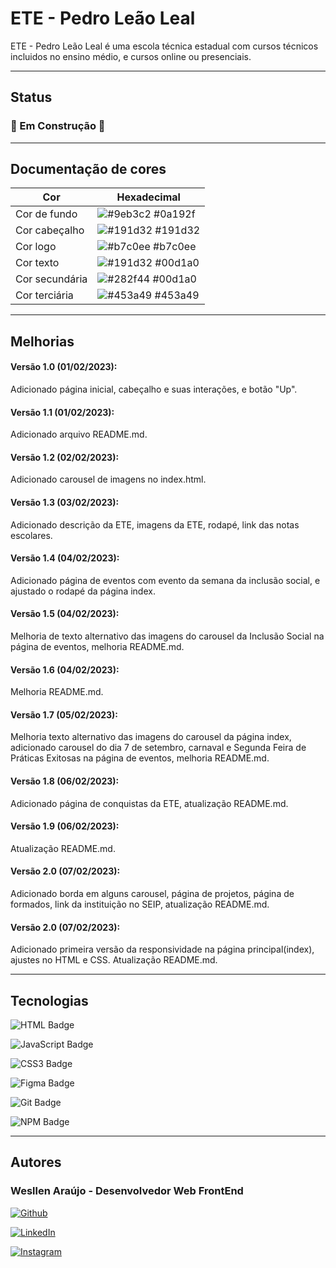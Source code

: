 
# ETE - Pedro Leão Leal

ETE - Pedro Leão Leal é uma escola técnica estadual com cursos técnicos incluidos no ensino médio, e cursos online ou presenciais.

<hr>

## Status

### 🚧 Em Construção 🚧

<hr>

## Documentação de cores

| Cor               | Hexadecimal                                                |
| ----------------- | ---------------------------------------------------------------- |
| Cor de fundo       | ![#9eb3c2](https://via.placeholder.com/10/9eb3c2?text=+) #0a192f |
| Cor cabeçalho       | ![#191d32](https://via.placeholder.com/10/191d32?text=+) #191d32 |
| Cor logo       | ![#b7c0ee](https://via.placeholder.com/10/b7c0ee?text=+) #b7c0ee |
| Cor texto       | ![#191d32](https://via.placeholder.com/10/191d32?text=+) #00d1a0 |
| Cor secundária       | ![#282f44](https://via.placeholder.com/10/282f44?text=+) #00d1a0 |
| Cor terciária       | ![#453a49](https://via.placeholder.com/10/453a49?text=+) #453a49 |

<hr>

## Melhorias

#### Versão 1.0 (01/02/2023):
 Adicionado página inicial, cabeçalho e suas interações, e botão "Up".

#### Versão 1.1 (01/02/2023):
Adicionado arquivo README.md.

#### Versão 1.2 (02/02/2023):
Adicionado carousel de imagens no index.html.

#### Versão 1.3 (03/02/2023):
Adicionado descrição da ETE, imagens da ETE, rodapé, link das notas escolares.

#### Versão 1.4 (04/02/2023):
Adicionado página de eventos com evento da semana da inclusão social, e ajustado o rodapé da página index.

#### Versão 1.5 (04/02/2023):
Melhoria de texto alternativo das imagens do carousel da Inclusão Social na página de eventos, melhoria README.md.

#### Versão 1.6 (04/02/2023):
Melhoria README.md.

#### Versão 1.7 (05/02/2023):
Melhoria texto alternativo das imagens do carousel da página index, adicionado carousel do dia 7 de setembro, carnaval e Segunda Feira de Práticas Exitosas na página de eventos, melhoria README.md.

#### Versão 1.8 (06/02/2023):
Adicionado página de conquistas da ETE, atualização README.md.

#### Versão 1.9 (06/02/2023):
Atualização README.md.

#### Versão 2.0 (07/02/2023):
Adicionado borda em alguns carousel, página de projetos, página de formados, link da instituição no SEIP, atualização README.md.

#### Versão 2.0 (07/02/2023):
Adicionado primeira versão da responsividade na página principal(index), ajustes no HTML e CSS. Atualização README.md.

<hr>

## Tecnologias
  
  ![HTML Badge](https://img.shields.io/badge/HTML5-E34F26?style=for-the-badge&logo=html5&logoColor=white)

  ![JavaScript Badge](https://img.shields.io/badge/JavaScript-F7DF1E?style=for-the-badge&logo=JavaScript&logoColor=white)

  ![CSS3 Badge](https://img.shields.io/badge/CSS3-1572B6?style=for-the-badge&logo=css3&logoColor=white)

  ![Figma Badge](https://img.shields.io/badge/Figma-F24E1E?style=for-the-badge&logo=figma&logoColor=white)

  ![Git Badge](https://img.shields.io/badge/GIT-E44C30?style=for-the-badge&logo=git&logoColor=white)

  ![NPM Badge](https://img.shields.io/badge/npm-CB3837?style=for-the-badge&logo=npm&logoColor=white)

<hr>

## Autores

### Wesllen Araújo - Desenvolvedor Web FrontEnd
[![Github](https://img.shields.io/badge/GitHub-100000?style=for-the-badge&logo=github&logoColor=white)](https://github.com/WesllenAraujo)

[![LinkedIn](https://img.shields.io/badge/LinkedIn-0077B5?style=for-the-badge&logo=linkedin&logoColor=white)](https://www.linkedin.com/in/wesllen-do-carmo-ara%C3%BAjo-0b1115276/)

[![Instagram](https://img.shields.io/badge/Instagram-E4405F?style=for-the-badge&logo=instagram&logoColor=white)](https://www.instagram.com/wesllenaraujo_7)
